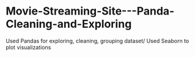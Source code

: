 # Movie-Streaming-Site---Panda-Cleaning-and-Exploring
Used Pandas for exploring, cleaning, grouping dataset/ Used Seaborn to plot visualizations
